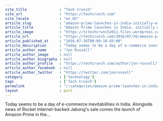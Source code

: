 ```yaml
---
site_title               : "Tech Crunch"
site_url                 : "https://techcrunch.com"
site_locale              : "en_US"
article_slug             : "amazon-prime-launches-in-india-initially-without-prime-video-service"
article_title            : "Amazon Prime launches in India, initially without Prime Video service"
article_image            : "https://tctechcrunch2011.files.wordpress.com/2016/07/screenshot-2016-07-26-13-54-36.png?w=764&h=400&crop=1"
article_url              : "https://techcrunch.com/2016/07/26/amazon-prime-launches-in-india-initially-without-prime-video-service/"
article_published_at     : "2016-07-26T00:09:18-03:00"
article_description      : "Today seems to be a day of e-commerce inevitabilities in India. Alongside news of Rocket Internet-backed Jabong's sale comes the launch of Amazon Prime in the..."
article_author_name      : "Jon Russell"
article_author_image     : null
article_author_biography : null
article_author_profile   : "https://techcrunch.com/author/jon-russell/"
article_author_facebook  : null
article_author_twitter   : "https://twitter.com/jonrussell"
category                 : ['technology']
tags                     : ['Tech Crunch']
permalink                : "/:categories/amazon-prime-launches-in-india-initially-without-prime-video-service/"
layout                   : post
---
```


Today seems to be a day of e-commerce inevitabilities in India. Alongside news of Rocket Internet-backed Jabong's sale comes the launch of Amazon Prime in the...
